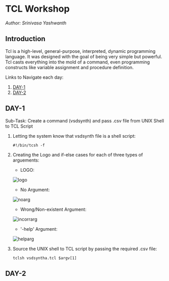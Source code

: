# **TCL Workshop**

 *Author: Srinivasa Yashwanth*

 ## **Introduction**

Tcl is a high-level, general-purpose, interpreted, dynamic programming language. It was designed with the goal of being very simple but powerful. Tcl casts everything into the mold of a command, even programming constructs like variable assignment and procedure definition.

Links to Navigate each day:
1. [DAY-1](#DAY-1)
2. [DAY-2](#DAY-2)
   

## DAY-1

Sub-Task: Create a command (vsdsynth) and pass .csv file from UNIX Shell to TCL Script

1. Letting the system know that vsdsynth file is a shell script:
   
    ```#!/bin/tcsh -f```
2. Creating the Logo and if-else cases for each of three types of arguements:
   - LOGO:
     
   ![logo](https://github.com/binocroc/TCLWorkshop/assets/59701387/4810cbb8-61cf-400f-8e6f-f786b39d0e47)

   - No Argument:

   ![noarg](https://github.com/binocroc/TCLWorkshop/assets/59701387/1e672b54-4457-49c4-900c-1a7232dbd8d6)

   - Wrong/Non-existent Argument:
  
   ![incorrarg](https://github.com/binocroc/TCLWorkshop/assets/59701387/09ea5b45-3630-4789-a7dd-701f92f197e2)

   - '-help' Argument:
  
   ![helparg](https://github.com/binocroc/TCLWorkshop/assets/59701387/d410bf59-b5b5-4d0f-a5bd-f215aac2f675)

3. Source the UNIX shell to TCL script by passing the required .csv file:

   ```tclsh vsdsyntha.tcl $argv[1]```

## DAY-2



 

